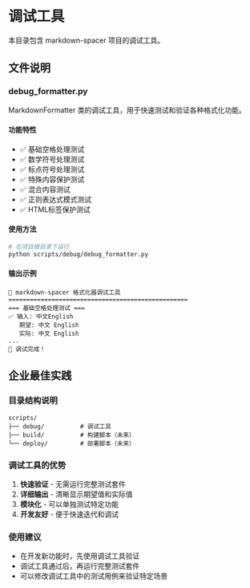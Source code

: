 # 调试工具

本目录包含 markdown-spacer 项目的调试工具。

## 文件说明

### debug_formatter.py

MarkdownFormatter 类的调试工具，用于快速测试和验证各种格式化功能。

#### 功能特性

- ✅ 基础空格处理测试
- ✅ 数学符号处理测试  
- ✅ 标点符号处理测试
- ✅ 特殊内容保护测试
- ✅ 混合内容测试
- ✅ 正则表达式模式测试
- ✅ HTML标签保护测试

#### 使用方法

```bash
# 在项目根目录下运行
python scripts/debug/debug_formatter.py
```

#### 输出示例

```
🚀 markdown-spacer 格式化器调试工具
==================================================
=== 基础空格处理测试 ===
✅ 输入: 中文English
   期望: 中文 English
   实际: 中文 English
...
🎉 调试完成！
```

## 企业最佳实践

### 目录结构说明

```
scripts/
├── debug/          # 调试工具
├── build/          # 构建脚本（未来）
└── deploy/         # 部署脚本（未来）
```

### 调试工具的优势

1. **快速验证** - 无需运行完整测试套件
2. **详细输出** - 清晰显示期望值和实际值
3. **模块化** - 可以单独测试特定功能
4. **开发友好** - 便于快速迭代和调试

### 使用建议

- 在开发新功能时，先使用调试工具验证
- 调试工具通过后，再运行完整测试套件
- 可以修改调试工具中的测试用例来验证特定场景
